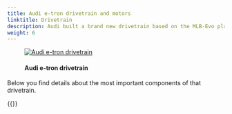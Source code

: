 ```yaml
---
title: Audi e-tron drivetrain and motors
linktitle: Drivetrain
description: Audi built a brand new drivetrain based on the MLB-Evo platform with the support of up to 3 powerful motors and a large battery on 95kWh. Adaptive Air suspension and progressive steering are standard.
weight: 6
---
```

<!-- markdownlint-disable MD033 -->

<figure>
    <a href="https://media.electrichasgoneaudi.net/multimedia/models/e-tron/drivetrain/drivetrain2.jpg">
        <img src="https://media.electrichasgoneaudi.net/multimedia/models/e-tron/drivetrain/drivetrain2s.jpg" alt="Audi e-tron drivetrain" title="Audi e-tron drivetrain">
    </a>
    <figcaption><h4>Audi e-tron drivetrain</h4></figcaption>
</figure>

Below you find details about the most important components of that drivetrain.

{{<children description="true" />}}
